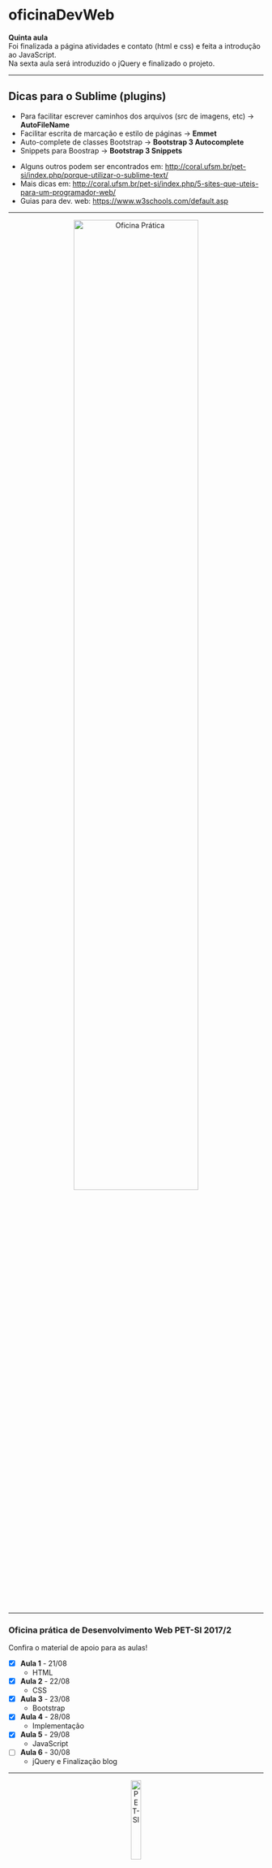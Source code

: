 # oficinaDevWeb

**Quinta aula**<br/>
Foi finalizada a página atividades e contato (html e css) e feita a introdução ao JavaScript.<br/>
Na sexta aula será introduzido o jQuery e finalizado o projeto.

-----------------------------------------------------------------
## Dicas para o Sublime (plugins)
- Para facilitar escrever caminhos dos arquivos (src de imagens, etc) -> **AutoFileName**
- Facilitar escrita de marcação e estilo de páginas -> **Emmet**
- Auto-complete de classes Bootstrap -> **Bootstrap 3 Autocomplete**
- Snippets para Boostrap -> **Bootstrap 3 Snippets**

* Alguns outros podem ser encontrados em: http://coral.ufsm.br/pet-si/index.php/porque-utilizar-o-sublime-text/
* Mais dicas em: http://coral.ufsm.br/pet-si/index.php/5-sites-que-uteis-para-um-programador-web/
* Guias para dev. web: https://www.w3schools.com/default.asp
-----------------------------------------------------------------
<p align="center">
<img src="https://github.com/rwfazul/oficinaDevWeb/blob/master/_imagens/divulgacao.png" width="70%" height="70%" alt="Oficina Prática" title="Oficina Prática">
</p>

-----------------------------------------------------------------
### Oficina prática de Desenvolvimento Web PET-SI 2017/2

Confira o material de apoio para as aulas!

- [X] **Aula 1** - 21/08 
	+ HTML 
- [X] **Aula 2** - 22/08
	+ CSS 
- [X] **Aula 3** - 23/08 
	+ Bootstrap 
- [X] **Aula 4** - 28/08
	+ Implementação 
- [X] **Aula 5** - 29/08
	+ JavaScript 
- [ ] **Aula 6** - 30/08
	+ jQuery e Finalização blog

-----------------------------------------------------------------
<p align="center">
<img src="https://github.com/rwfazul/oficinaDevWeb/blob/master/_imagens/logo.png" width="20%" height="20%" alt="PET-SI" title="PET-SI">
</p>
<p align="right">
2017/2 PET-SI
</p>


